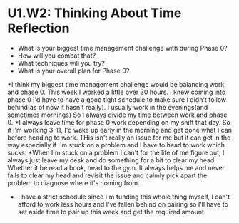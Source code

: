 # U1.W2: Thinking About Time Reflection

* What is your biggest time management challenge with during Phase 0? 
* How will you combat that? 
* What techniques will you try?
* What is your overall plan for Phase 0?

*I think my biggest time management challenge would be balancing work and phase 0.  This week I worked a little over 30 hours.  I knew coming into phase 0 I'd have to have a good tight schedule to make sure I didn't follow behind(as of now it hasn't really). I usually work in the evenings(and sometimes mornings) So I always divide my time between work and phase 0.
*I always leave time for phase 0 work depending on my shift that day. So if i'm working 3-11, I'd wake up early in the morning and get done what I can before heading to work.  THis isn't really an issue for me but it can get in the way especially if I'm stuck on a problem and I have to head to work which sucks.
*When I'm stuck on a problem I can't for the life of me figure out, I always just leave my desk and do something for a bit to clear my head.  Whether it be read a book, head to the gym. It always helps me and never fails to clear my head and revisit the issue and calmly pick apart the problem to diagnose where it's coming from.  
* I have a strict schedule since I'm funding this whole thing myself, I can't afford to work less hours and I've fallen behind on pairing so I'll have to set aside time to pair up this week and get the required amount.  

